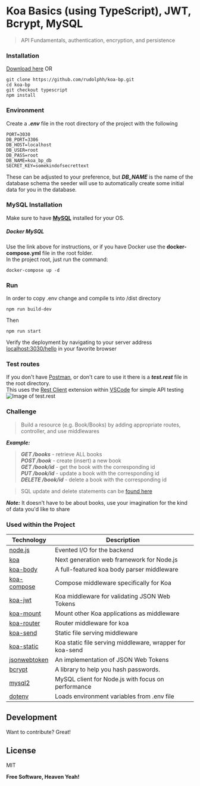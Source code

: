 # Koa Basics (using TypeScript), JWT, Bcrypt, MySQL
> API Fundamentals, authentication, encryption, and persistence

### Installation
[Download here](https://github.com/rudolphh/koa-bp/archive/refs/heads/master.zip)
OR
```
git clone https://github.com/rudolphh/koa-bp.git
cd koa-bp
git checkout typescript
npm install
```
### Environment
Create a ***.env*** file in the root directory of the project with the following
```
PORT=3030
DB_PORT=3306
DB_HOST=localhost
DB_USER=root
DB_PASS=root
DB_NAME=koa_bp_db
SECRET_KEY=somekindofsecrettext
```
These can be adjusted to your preference, but ***DB_NAME*** is the name of the database schema the seeder will use to automatically create some initial data for you in the database.

### MySQL Installation
Make sure to have **[MySQL](https://dev.mysql.com/doc/mysql-installation-excerpt/8.0/en/)** installed for your OS.
##### Docker MySQL
Use the link above for instructions, or if you have Docker use the **docker-compose.yml** file in the root folder.  
In the project root, just run the command:
```
docker-compose up -d
```
### Run
In order to copy .env change and compile ts into /dist directory
```
npm run build-dev
```
Then
```
npm run start
```
Verify the deployment by navigating to your server address [localhost:3030/hello] in your favorite browser

### Test routes
If you don't have [Postman](https://www.postman.com/downloads/), or don't care to use it there is a ***test.rest*** file in the root directory.  
This uses the [Rest Client](https://marketplace.visualstudio.com/items?itemName=humao.rest-client) extension within [VSCode](https://code.visualstudio.com/download) for simple API testing
![Image of test.rest](https://user-images.githubusercontent.com/949014/135563980-59a2d05f-2d5a-4b20-b94a-8fc4718861d1.png)

### Challenge
> Build a resource (e.g. Book/Books) by adding appropriate routes, controller, and use middlewares

***Example:***
> ***GET /books*** - retrieve ALL books  
***POST /book*** - create (insert) a new book  
***GET /book/id*** - get the book with the corresponding id  
***PUT /book/id*** - update a book with the corresponding id  
***DELETE /book/id*** - delete a book with the corresponding id

> SQL update and delete statements can be [found here](https://www.w3schools.com/sql/sql_update.asp)

***Note:*** It doesn't have to be about books, use your imagination for the kind of data you'd like to share

### Used within the Project

| Technology | Description |
| ------ | ------ |
| [node.js] | Evented I/O for the backend |
| [koa] | Next generation web framework for Node.js |
| [koa-body] | A full-featured koa body parser middleware |
| [koa-compose] | Compose middleware specifically for Koa |
| [koa-jwt] | Koa middleware for validating JSON Web Tokens |
| [koa-mount] | Mount other Koa applications as middleware |
| [koa-router] | Router middleware for koa |
| [koa-send] | Static file serving middleware |
| [koa-static] | Koa static file serving middleware, wrapper for koa-send |
| [jsonwebtoken] | An implementation of JSON Web Tokens |
| [bcrypt] | A library to help you hash passwords. |
| [mysql2] | MySQL client for Node.js with focus on performance |
| [dotenv] | Loads environment variables from .env file |

## Development

Want to contribute? Great!

## License

MIT

**Free Software, Heaven Yeah!**

[//]: # (These are reference links used in the body of this note and get stripped out when the markdown processor does its job. There is no need to format nicely because it shouldn't be seen. Thanks SO - http://stackoverflow.com/questions/4823468/store-comments-in-markdown-syntax)

   [node.js]: <http://nodejs.org>
   [koa]: <https://koajs.com>
   [koa-body]: <https://github.com/koajs/koa-body>
   [koa-compose]: <https://github.com/koajs/compose>
   [koa-jwt]: <https://github.com/koajs/jwt>
   [koa-mount]: <https://github.com/koajs/mount>
   [koa-router]: <https://github.com/ZijianHe/koa-router>
   [koa-send]: <https://github.com/koajs/send>
   [koa-static]: <https://github.com/koajs/static>
   [jsonwebtoken]: <https://www.npmjs.com/package/jsonwebtoken>
   [bcrypt]: <https://www.npmjs.com/package/bcrypt>
   [mysql2]: <https://www.npmjs.com/package/mysql2>
   [dotenv]: <https://www.npmjs.com/package/dotenv>
   [localhost:3030/hello]: <http://localhost:3030/hello>

